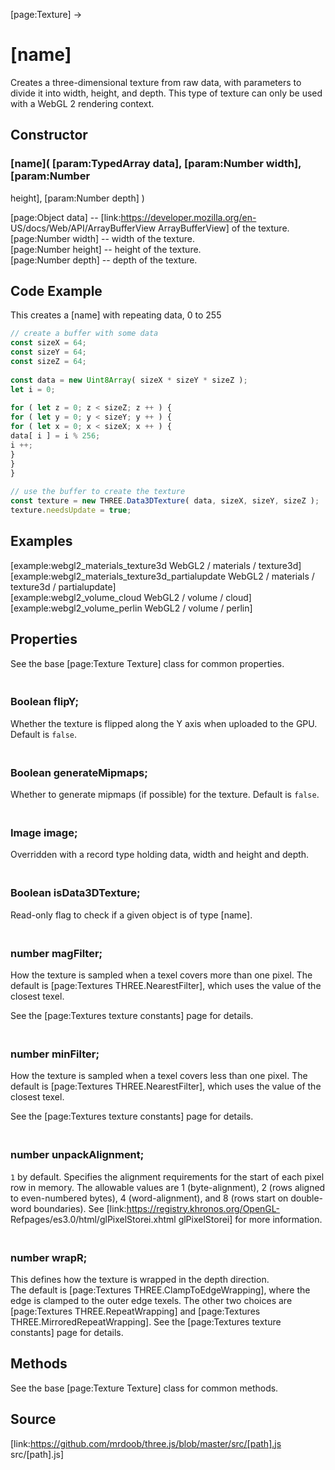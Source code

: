 [page:Texture] →

# [name]

Creates a three-dimensional texture from raw data, with parameters to divide
it into width, height, and depth. This type of texture can only be used with a
WebGL 2 rendering context.

## Constructor

###  [name]( [param:TypedArray data], [param:Number width], [param:Number
height], [param:Number depth] )

[page:Object data] -- [link:https://developer.mozilla.org/en-
US/docs/Web/API/ArrayBufferView ArrayBufferView] of the texture.  
[page:Number width] -- width of the texture.  
[page:Number height] -- height of the texture.  
[page:Number depth] -- depth of the texture.

## Code Example

This creates a [name] with repeating data, 0 to 255

  
```ts  
// create a buffer with some data  
const sizeX = 64;  
const sizeY = 64;  
const sizeZ = 64;  
  
const data = new Uint8Array( sizeX * sizeY * sizeZ );  
let i = 0;  
  
for ( let z = 0; z < sizeZ; z ++ ) {  
for ( let y = 0; y < sizeY; y ++ ) {  
for ( let x = 0; x < sizeX; x ++ ) {  
data[ i ] = i % 256;  
i ++;  
}  
}  
}  
  
// use the buffer to create the texture  
const texture = new THREE.Data3DTexture( data, sizeX, sizeY, sizeZ );  
texture.needsUpdate = true;  
```  

## Examples

[example:webgl2_materials_texture3d WebGL2 / materials / texture3d]  
[example:webgl2_materials_texture3d_partialupdate WebGL2 / materials /
texture3d / partialupdate]  
[example:webgl2_volume_cloud WebGL2 / volume / cloud]  
[example:webgl2_volume_perlin WebGL2 / volume / perlin]

## Properties

See the base [page:Texture Texture] class for common properties.

### <br/> Boolean flipY; <br/>

Whether the texture is flipped along the Y axis when uploaded to the GPU.
Default is `false`.

### <br/> Boolean generateMipmaps; <br/>

Whether to generate mipmaps (if possible) for the texture. Default is `false`.

### <br/> Image image; <br/>

Overridden with a record type holding data, width and height and depth.

### <br/> Boolean isData3DTexture; <br/>

Read-only flag to check if a given object is of type [name].

### <br/> number magFilter; <br/>

How the texture is sampled when a texel covers more than one pixel. The
default is [page:Textures THREE.NearestFilter], which uses the value of the
closest texel.  
  
See the [page:Textures texture constants] page for details.

### <br/> number minFilter; <br/>

How the texture is sampled when a texel covers less than one pixel. The
default is [page:Textures THREE.NearestFilter], which uses the value of the
closest texel.  
  
See the [page:Textures texture constants] page for details.

### <br/> number unpackAlignment; <br/>

`1` by default. Specifies the alignment requirements for the start of each
pixel row in memory. The allowable values are 1 (byte-alignment), 2 (rows
aligned to even-numbered bytes), 4 (word-alignment), and 8 (rows start on
double-word boundaries). See [link:https://registry.khronos.org/OpenGL-
Refpages/es3.0/html/glPixelStorei.xhtml glPixelStorei] for more information.

### <br/> number wrapR; <br/>

This defines how the texture is wrapped in the depth direction.  
The default is [page:Textures THREE.ClampToEdgeWrapping], where the edge is
clamped to the outer edge texels. The other two choices are [page:Textures
THREE.RepeatWrapping] and [page:Textures THREE.MirroredRepeatWrapping]. See
the [page:Textures texture constants] page for details.

## Methods

See the base [page:Texture Texture] class for common methods.

## Source

[link:https://github.com/mrdoob/three.js/blob/master/src/[path].js
src/[path].js]

